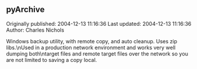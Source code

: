 ## pyArchive

Originally published: 2004-12-13 11:16:36
Last updated: 2004-12-13 11:16:36
Author: Charles Nichols

Windows backup utility, with remote copy, and auto cleanup. Uses zip libs.\nUsed in a production network environment and works very well dumping both\ntarget files and remote target files over the network so you are not limited to saving a copy local.